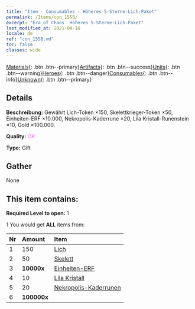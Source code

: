 ```yaml
---
title: "Item - Consumables - Höheres 5-Sterne-Lich-Paket"
permalink: /Items/con_1558/
excerpt: "Era of Chaos  Höheres 5-Sterne-Lich-Paket"
last_modified_at: 2021-04-16
locale: de
ref: "con_1558.md"
toc: false
classes: wide
---
```

 [Materials](/de/Items/){: .btn .btn--primary}[Artifacts](/de/Items/Artifacts/){: .btn .btn--success}[Units](/de/Items/Units/){: .btn .btn--warning}[Heroes](/de/Items/Heroes/){: .btn .btn--danger}[Consumables](/de/Items/Consumables/){: .btn .btn--info}[Unknown](/de/Items/Unknown/){: .btn .btn--primary}

## Details
 **Beschreibung:** Gewährt Lich-Token ×150, Skelettkrieger-Token ×50, Einheiten-ERF ×10.000, Nekropolis-Kaderrune ×20, Lila Kristall-Runenstein ×10, Gold ×100.000.

 **Quality:** <span style="color: #DA70D6">OK</span>

 **Type:** Gift

## Gather

  None

## This item contains:

 **Required Level to open:** 1

 1 You would get **ALL** items  from:

  | Nr | Amount |     Item    |
  |:---|:-------|:------------|
  | 1 | 150 | [Lich](/de/Items/unt_212/) |  | 
  | 2 | 50 | [Skelett](/de/Items/unt_208/) |  | 
  | 3 |  **10000x** | [Einheiten-ERF](/de/Items/con_902/) |  | 
  | 4 | 10 | [Lila Kristall](/de/Items/con_720/) |  | 
  | 5 | 20 | [Nekropolis-Kaderrunen](/de/Items/con_755/) |  | 
  | 6 |  **100000x** | <i class="fas fa-coins"/> |  | 
